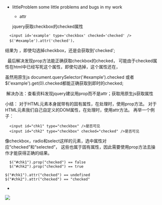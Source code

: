* littleProblem
some little problems and bugs in my work

   * attr
  
  jquery获取checkbox的checked属性
``` 'checked'
  <input id='example' type='checkbox' checked='checked' />
  $('#example').attr('checked')，
  ```
  结果为 ，即使勾选掉checkbox，还是会获取到'checked';
  
  
  
  最后解决发现prop方法能正确获取checkbox的checked，
  可能由于checked属性在html中已经写死这个属性，即使勾选掉，这个属性还在，
  
  
  虽然用原生js document.querySelector('#example').checked 或者
  $('example').get(0).checked都能正确获取到即时的checked;
  
  
  解决办法：查看资料发现jquery建议用prop而不是attr；获取用原生js获取属性
  
 
 
  小结：
  对于HTML元素本身就带有的固有属性，在处理时，使用prop方法。
  对于HTML元素我们自己自定义的DOM属性，在处理时，使用attr方法。
  再举一个例子：
```
  <input id="chk1" type="checkbox" />是否可见
  <input id="chk2" type="checkbox" checked="checked" />是否可见
  ```
  像checkbox，radio和select这样的元素，选中属性对应“checked”和“selected”，
  这些也属于固有属性，因此需要使用prop方法去操作才能获得正确的结果。
```
  $("#chk1").prop("checked") == false
  $("#chk2").prop("checked") == true
  ```
  
  ```如果上面使用attr方法，则会出现：
  $("#chk1").attr("checked") == undefined
  $("#chk2").attr("checked") == "checked"
  ```
   * 

  ![](http://www.baidu.com/img/bdlogo.gif)  
  

